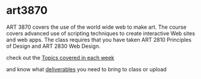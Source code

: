 art3870
===================

ART 3870 covers the use of the world wide web to make art. The course covers advanced use of scripting techniques to create interactive Web sites and web apps. The class requires that you have taken ART 2810 Principles of Design and ART 2830 Web Design. 

check out the [Topics covered in each week](art3870/topics.md)

and know what [deliverables](art3870/deliverables.md) you need to bring to class or upload
